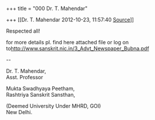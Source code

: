 +++
title = "000 Dr. T. Mahendar"

+++
[[Dr. T. Mahendar	2012-10-23, 11:57:40 [Source](https://groups.google.com/g/bvparishat/c/NoNv2JFLZn4)]]



Respected all!

for more details pl. find here attached file or log on to<http://www.sanskrit.nic.in/3_Advt_Newspaper_Bubna.pdf>  

  

--  

Dr. T. Mahendar,  
    Asst. Professor

Mukta Swadhyaya Peetham,  
Rashtriya Sanskrit Sansthan,

(Deemed University Under MHRD, GOI)  
New Delhi.

  


